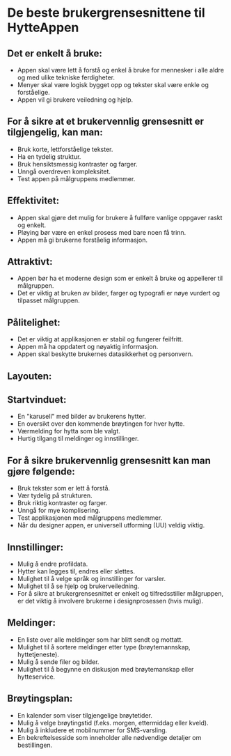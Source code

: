 # De beste brukergrensesnittene til HytteAppen

## Det er enkelt å bruke: 
- Appen skal være lett å forstå og enkel å bruke for mennesker i alle aldre og med ulike tekniske ferdigheter. 
- Menyer skal være logisk bygget opp og tekster skal være enkle og forståelige. 
- Appen vil gi brukere veiledning og hjelp.

## For å sikre at et brukervennlig grensesnitt er tilgjengelig, kan man: 
- Bruk korte, lettforståelige tekster. 
- Ha en tydelig struktur. 
- Bruk hensiktsmessig kontraster og farger. 
- Unngå overdreven kompleksitet. 
- Test appen på målgruppens medlemmer.

## Effektivitet: 
- Appen skal gjøre det mulig for brukere å fullføre vanlige oppgaver raskt og enkelt.
- Pløying bør være en enkel prosess med bare noen få trinn. 
- Appen må gi brukerne forståelig informasjon.

## Attraktivt: 
- Appen bør ha et moderne design som er enkelt å bruke og appellerer til målgruppen. 
- Det er viktig at bruken av bilder, farger og typografi er nøye vurdert og tilpasset målgruppen.

## Pålitelighet: 
- Det er viktig at applikasjonen er stabil og fungerer feilfritt. 
- Appen må ha oppdatert og nøyaktig informasjon. 
- Appen skal beskytte brukernes datasikkerhet og personvern.


## Layouten:

## Startvinduet:
- En "karusell" med bilder av brukerens hytter.
- En oversikt over den kommende brøytingen for hver hytte. 
- Værmelding for hytta som ble valgt.
- Hurtig tilgang til meldinger og innstillinger.

## For å sikre brukervennlig grensesnitt kan man gjøre følgende:
- Bruk tekster som er lett å forstå.
- Vær tydelig på strukturen.
- Bruk riktig kontraster og farger.
- Unngå for mye komplisering.
- Test applikasjonen med målgruppens medlemmer.
- Når du designer appen, er universell utforming (UU) veldig viktig. 

## Innstillinger: 
- Mulig å endre profildata.
- Hytter kan legges til, endres eller slettes. 
- Mulighet til å velge språk og innstillinger for varsler.
- Mulighet til å se hjelp og brukerveiledning.
- For å sikre at brukergrensesnittet er enkelt og tilfredsstiller målgruppen, er det viktig å involvere brukerne i designprosessen (hvis mulig).

## Meldinger:
- En liste over alle meldinger som har blitt sendt og mottatt.
- Mulighet til å sortere meldinger etter type (brøytemannskap, hyttetjeneste).
- Mulig å sende filer og bilder.
- Mulighet til å begynne en diskusjon med brøytemanskap eller hytteservice.


## Brøytingsplan: 
- En kalender som viser tilgjengelige brøytetider.
- Mulig å velge brøytingstid (f.eks. morgen, ettermiddag eller kveld).
- Mulig å inkludere et mobilnummer for SMS-varsling.
- En bekreftelsesside som inneholder alle nødvendige detaljer om bestillingen.


